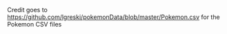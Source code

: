 Credit goes to https://github.com/lgreski/pokemonData/blob/master/Pokemon.csv for the Pokemon CSV files